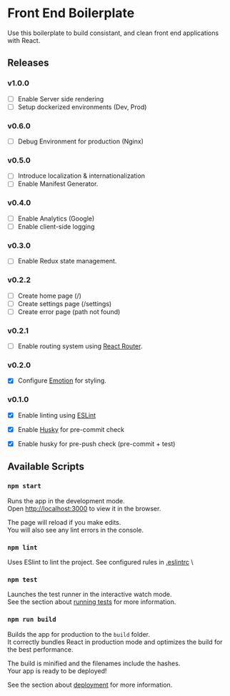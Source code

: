 # Front End Boilerplate

Use this boilerplate to build consistant, and clean front end applications with React.

## Releases

### v1.0.0
- [ ] Enable Server side rendering
- [ ] Setup dockerized environments (Dev, Prod)

### v0.6.0
- [ ] Debug Environment for production (Nginx)

### v0.5.0
- [ ] Introduce localization & internationalization
- [ ] Enable Manifest Generator. 

### v0.4.0
- [ ] Enable Analytics (Google)
- [ ] Enable client-side logging

### v0.3.0
- [ ] Enable Redux state management.

### v0.2.2
- [ ] Create home page (/)
- [ ] Create settings page (/settings)
- [ ] Create error page (path not found)
### v0.2.1
- [ ] Enable routing system using [React Router](https://reactrouter.com/).

### v0.2.0
- [x] Configure [Emotion](https://emotion.sh/) for styling.

### v0.1.0
- [x] Enable linting using [ESLint](https://eslint.org/)
- [x] Enable [Husky](https://typicode.github.io/husky) for pre-commit check
- [x] Enable husky for pre-push check (pre-commit + test)


## Available Scripts

### `npm start`

Runs the app in the development mode.\
Open [http://localhost:3000](http://localhost:3000) to view it in the browser.

The page will reload if you make edits.\
You will also see any lint errors in the console.

### `npm lint`

Uses ESlint to lint the project. See configured rules in [.eslintrc](./.eslintrc) \
### `npm test`

Launches the test runner in the interactive watch mode.\
See the section about [running tests](https://facebook.github.io/create-react-app/docs/running-tests) for more information.

### `npm run build`

Builds the app for production to the `build` folder.\
It correctly bundles React in production mode and optimizes the build for the best performance.

The build is minified and the filenames include the hashes.\
Your app is ready to be deployed!

See the section about [deployment](https://facebook.github.io/create-react-app/docs/deployment) for more information.
